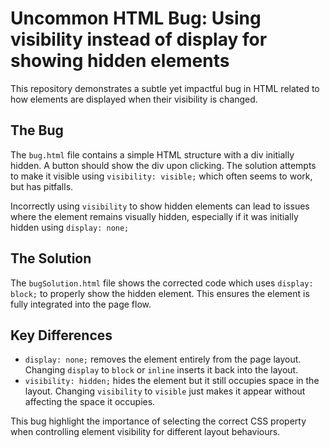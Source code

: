 # Uncommon HTML Bug: Using visibility instead of display for showing hidden elements

This repository demonstrates a subtle yet impactful bug in HTML related to how elements are displayed when their visibility is changed.

## The Bug
The `bug.html` file contains a simple HTML structure with a div initially hidden. A button should show the div upon clicking.  The solution attempts to make it visible using `visibility: visible;` which often seems to work, but has pitfalls.

Incorrectly using `visibility` to show hidden elements can lead to issues where the element remains visually hidden, especially if it was initially hidden using `display: none;`

## The Solution
The `bugSolution.html` file shows the corrected code which uses `display: block;` to properly show the hidden element.  This ensures the element is fully integrated into the page flow.

## Key Differences
* `display: none;` removes the element entirely from the page layout. Changing `display` to `block` or `inline` inserts it back into the layout.
* `visibility: hidden;` hides the element but it still occupies space in the layout.  Changing `visibility` to `visible` just makes it appear without affecting the space it occupies.

This bug highlight the importance of selecting the correct CSS property when controlling element visibility for different layout behaviours.